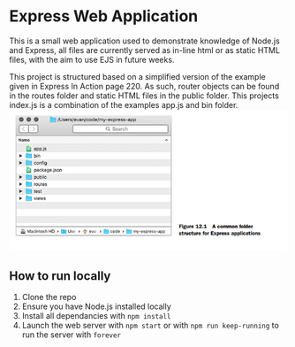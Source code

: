 # Express Web Application

This is a small web application used to demonstrate knowledge of Node.js and Express, all files are currently served as in-line html or as static HTML files, with the aim to use EJS in future weeks.

This project is structured based on a simplified version of the example given in Express In Action page 220. As such, router objects can be found in the routes folder and static HTML files in the public folder. This projects index.js is a combination of the examples app.js and bin folder.
![example folder structure](image.png)

## How to run locally

1. Clone the repo
2. Ensure you have Node.js installed locally
3. Install all dependancies with `npm install`
4. Launch the web server with `npm start` or with `npm run keep-running` to run the server with `forever`
